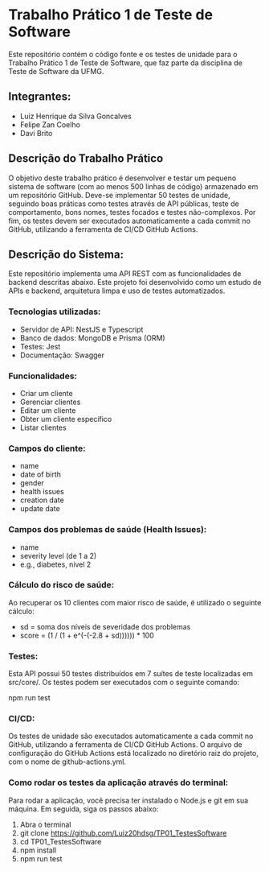 # Trabalho Prático 1 de Teste de Software

Este repositório contém o código fonte e os testes de unidade para o Trabalho Prático 1 de Teste de Software, que faz parte da disciplina de Teste de Software da UFMG.

## Integrantes:

* Luiz Henrique da Silva Goncalves
* Felipe Zan Coelho
* Davi Brito

## Descrição do Trabalho Prático

O objetivo deste trabalho prático é desenvolver e testar um pequeno sistema de software (com ao menos 500 linhas de código) armazenado em um repositório GitHub. Deve-se implementar 50 testes de unidade, seguindo boas práticas como testes através de API públicas, teste de comportamento, bons nomes, testes focados e testes não-complexos. Por fim, os testes devem ser executados automaticamente a cada commit no GitHub, utilizando a ferramenta de CI/CD GitHub Actions.

## Descrição do Sistema:

Este repositório implementa uma API REST com as funcionalidades de backend descritas abaixo. Este projeto foi desenvolvido como um estudo de APIs e backend, arquitetura limpa e uso de testes automatizados.

### Tecnologias utilizadas:

* Servidor de API: NestJS e Typescript
* Banco de dados: MongoDB e Prisma (ORM)
* Testes: Jest
* Documentação: Swagger

### Funcionalidades:

* Criar um cliente
* Gerenciar clientes
* Editar um cliente
* Obter um cliente específico
* Listar clientes

### Campos do cliente:

* name
* date of birth
* gender
* health issues
* creation date
* update date

### Campos dos problemas de saúde (Health Issues):

* name
* severity level (de 1 a 2)
* e.g., diabetes, nivel 2

### Cálculo do risco de saúde:

Ao recuperar os 10 clientes com maior risco de saúde, é utilizado o seguinte cálculo:

* sd = soma dos níveis de severidade dos problemas
* score = (1 / (1 + e^(-(-2.8 + sd)))))) \* 100

### Testes:

Esta API possui 50 testes distribuídos em 7 suítes de teste localizadas em src/core/. Os testes podem ser executados com o seguinte comando:

npm run test

### CI/CD:

Os testes de unidade são executados automaticamente a cada commit no GitHub, utilizando a ferramenta de CI/CD GitHub Actions. O arquivo de configuração do GitHub Actions está localizado no diretório raiz do projeto, com o nome de github-actions.yml.

### Como rodar os testes da aplicação através do terminal:

Para rodar a aplicação, você precisa ter instalado o Node.js e git em sua máquina. Em seguida, siga os passos abaixo:

1. Abra o terminal
2. git clone https://github.com/Luiz20hdsg/TP01_TestesSoftware
3. cd TP01_TestesSoftware
4. npm install
5. npm run test

